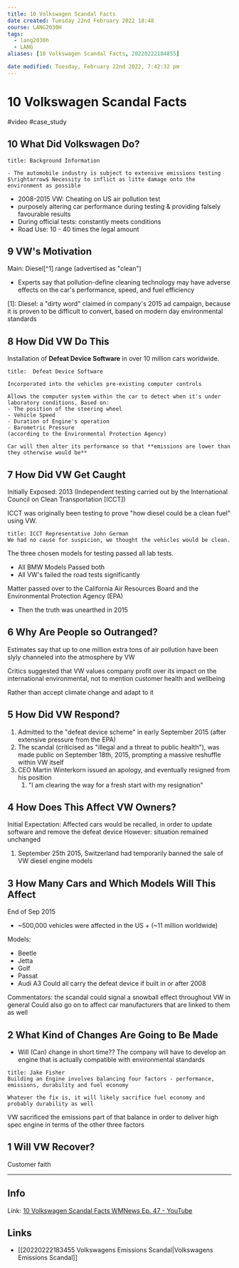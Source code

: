 ```yaml
---
title: 10 Volkswagen Scandal Facts
date created: Tuesday 22nd February 2022 18:48
course: LANG2030H
tags: 
  - lang2030h
  - LANG
aliases: [10 Volkswagen Scandal Facts, 20220222184855]

date modified: Tuesday, February 22nd 2022, 7:42:32 pm
---
```


# 10 Volkswagen Scandal Facts

#video #case_study

## 10 What Did Volkswagen Do?

```ad-note 
title: Background Information

- The automobile industry is subject to extensive emissions testing $\rightarrow$ Necessity to inflict as litte damage onto the environment as possible 
```
- 2008-2015 VW: Cheating on US air pollution test
- purposely altering car performance during testing & providing falsely favourable results
- During official tests: constantly meets conditions
- Road Use: 10 - 40 times the legal amount

## 9 VW's Motivation

Main: Diesel[^1] range (advertised as "clean")
- Experts say that pollution-define cleaning technology may have adverse effects on the car's performance, speed, and fuel efficiency

[1]: Diesel: a "dirty word" claimed in company's 2015 ad campaign, because it is proven to be difficult to convert, based on modern day environmental standards

## 8 How Did VW Do This

Installation of **Defeat Device Software** in over 10 million cars worldwide.

```ad-note 
title:  Defeat Device Software 

Incorporated into the vehicles pre-existing computer controls

Allows the computer system within the car to detect when it's under laboratory conditions, Based on:
- The position of the steering wheel 
- Vehicle Speed 
- Duration of Engine's operation 
- Barometric Pressure
(according to the Environmental Protection Agency)

Car will then alter its performance so that **emissions are lower than they otherwise would be**

```

## 7 How Did VW Get Caught

Initially Exposed: 2013 (Independent testing carried out by the International Council on Clean Transportation [ICCT])

ICCT was originally been testing to prove "how diesel could be a clean fuel" using VW.

```ad-quote 
title: ICCT Representative John German 
We had no cause for suspicion, we thought the vehicles would be clean.
```

The three chosen models for testing passed all lab tests.
- All BMW Models Passed both
- All VW's failed the road tests significantly

Matter passed over to the California Air Resources Board and the Environmental Protection Agency (EPA)
- Then the truth was unearthed in 2015

## 6 Why Are People so Outranged?

Estimates say that up to one million extra tons of air pollution have been slyly channeled into the atmosphere by VW

Critics suggested that VW values company profit over its impact on the international environmental, not to mention customer health and wellbeing

Rather than accept climate change and adapt to it

## 5 How Did VW Respond?

1. Admitted to the "defeat device scheme" in early September 2015 (after extensive pressure from the EPA)
2. The scandal (criticised as "illegal and a threat to public health"), was made public on September 18th, 2015, prompting a massive reshuffle within VW itself
3. CEO Martin Winterkorn issued an apology, and eventually resigned from his position
	1. "I am clearing the way for a fresh start with my resignation"

## 4 How Does This Affect VW Owners?

Initial Expectation: Affected cars would be recalled, in order to update software and remove the defeat device
However: situation remained unchanged

1. September 25th 2015, Switzerland had temporarily banned the sale of VW diesel engine models

## 3 How Many Cars and Which Models Will This Affect

End of Sep 2015
- ~500,000 vehicles were affected in the US + (~11 million worldwide)

Models:
- Beetle
- Jetta
- Golf
- Passat
- Audi A3
Could all carry the defeat device if built in or after 2008

Commentators: the scandal could signal a snowball effect throughout VW in general
Could also go on to affect car manufacturers that are linked to them as well

## 2 What Kind of Changes Are Going to Be Made

- Will (Can) change in short time?? The company will have to develop an engine that is actually compatible with environmental standards
```ad-quote
title: Jake Fisher
Building an Engine involves balancing four factors - performance, emissions, durability and fuel economy

Whatever the fix is, it will likely sacrifice fuel economy and probably durability as well

```
VW sacrificed the emissions part of that balance in order to deliver high spec engine in terms of the other three factors

## 1 Will VW Recover?

Customer faith

---

## Info

Link: [10 Volkswagen Scandal Facts WMNews Ep. 47 - YouTube](https://www.youtube.com/watch?v=E7UaX2HzSGU)

## Links

- [[20220222183455 Volkswagens Emissions Scandal|Volkswagens Emissions Scandal]]
